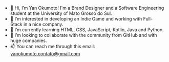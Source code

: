 - 👋 Hi, I’m Yan Okumoto! I'm a Brand Designer and a Software Engineering student at the University of Mato Grosso do Sul.
- 👀 I’m interested in developing an Indie Game and working with Full-Stack in a nice company.
- 🌱 I’m currently learning HTML, CSS, JavaScript, Kotlin, Java and Python.
- 💞️ I’m looking to collaborate with the community from GitHub and with huge companies.
- 📫 You can reach me through this email: yanokumoto.contato@gmail.com

<!---
yanokumoto/yanokumoto is a ✨ special ✨ repository because its `README.md` (this file) appears on your GitHub profile.
You can click the Preview link to take a look at your changes.
--->
